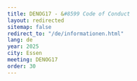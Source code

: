```yaml
---
title: DENOG17 - &#8599 Code of Conduct
layout: redirected
sitemap: false
redirect_to: "/de/informationen.html"
lang: de
year: 2025
city: Essen
meeting: DENOG17
order: 30
---
```


